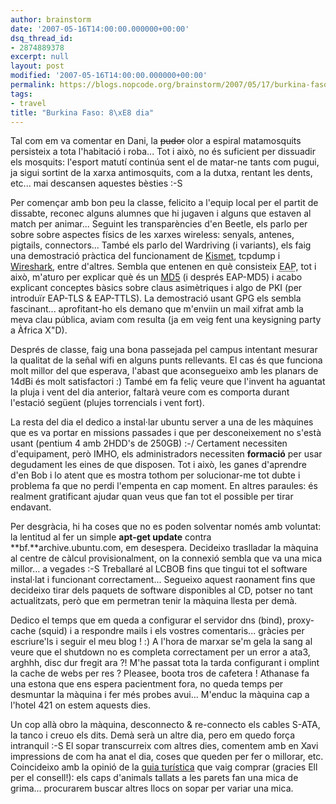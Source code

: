 ```yaml
---
author: brainstorm
date: '2007-05-16T14:00:00.000000+00:00'
dsq_thread_id:
- 2874889378
excerpt: null
layout: post
modified: '2007-05-16T14:00:00.000000+00:00'
permalink: https://blogs.nopcode.org/brainstorm/2007/05/17/burkina-faso-8e-dia/
tags:
- travel
title: "Burkina Faso: 8\xE8 dia"
---
```


Tal com em va comentar en Dani, la <strike>pudor</strike> olor a espiral matamosquits persisteix a tota l'habitació i roba... Tot i això, no és suficient per dissuadir els mosquits: l'esport matutí continúa sent el de matar-ne tants com pugui, ja sigui sortint de la xarxa antimosquits, com a la dutxa, rentant les dents, etc... mai descansen aquestes bèsties :-S

Per començar amb bon peu la classe, felicito a l'equip local per el partit de dissabte, reconec alguns alumnes que hi jugaven i alguns que estaven al match per animar... Seguint les transparències d'en Beetle, els parlo per sobre sobre aspectes físics de les xarxes wireless: senyals, antenes, pigtails, connectors... També els parlo del Wardriving (i variants), els faig una demostració pràctica del funcionament de [Kismet][1], tcpdump i [Wireshark][2], entre d'altres. Sembla que entenen en què consisteix <acronym title='Extensible Authentication Protocol'>EAP</acronym>, tot i això, m'aturo per explicar què és un [MD5][3] (i després EAP-MD5) i acabo explicant conceptes bàsics sobre claus asimètriques i algo de PKI (per introduïr EAP-TLS & EAP-TTLS). La demostració usant GPG els sembla fascinant... aprofitant-ho els demano que m'enviin un mail xifrat amb la meva clau pública, aviam com resulta (ja em veig fent una keysigning party a Àfrica X"D). 

<!--more-->

Després de classe, faig una bona passejada pel campus intentant mesurar la qualitat de la señal wifi en alguns punts rellevants. El cas és que funciona molt millor del que esperava, l'abast que aconsegueixo amb les planars de 14dBi és molt satisfactori :) També em fa feliç veure que l'invent ha aguantat la pluja i vent del dia anterior, faltarà veure com es comporta durant l'estació següent (plujes torrencials i vent fort).

La resta del dia el dedico a instal·lar ubuntu server a una de les màquines que es va portar en missions passades i que per desconeixement no s'està usant (pentium 4 amb 2HDD's de 250GB) :-/ Certament necessiten d'equipament, però IMHO, els administradors necessiten **formació** per usar degudament les eines de que disposen. Tot i això, les ganes d'aprendre d'en Bob i lo atent que es mostra tothom per solucionar-me tot dubte i problema fa que no perdi l'empenta en cap moment. En altres paraules: és realment gratificant ajudar quan veus que fan tot el possible per tirar endavant.

Per desgràcia, hi ha coses que no es poden solventar només amb voluntat: la lentitud al fer un simple **apt-get update** contra **bf.**archive.ubuntu.com, em desespera. Decideixo traslladar la màquina al centre de càlcul provisionalment, on la connexió sembla que va una mica millor... a vegades :-S Treballaré al LCBOB fins que tingui tot el software instal·lat i funcionant correctament... Segueixo aquest raonament fins que decideixo tirar dels paquets de software disponibles al CD, potser no tant actualitzats, però que em permetran tenir la màquina llesta per demà.

Dedico el temps que em queda a configurar el servidor dns (bind), proxy-cache (squid) i a respondre mails i els vostres comentaris... gràcies per escriure'ls i seguir el meu blog ! :) A l'hora de marxar se'm gela la sang al veure que el shutdown no es completa correctament per un error a ata3, arghhh, disc dur fregit ara ?! M'he passat tota la tarda configurant i omplint la cache de webs per res ? Pleasee, boota tros de cafetera ! Athanase fa una estona que ens espera pacientment fora, no queda temps per desmuntar la màquina i fer més probes avui... M'enduc la màquina cap a l'hotel 421 on estem aquests dies.

Un cop allà obro la màquina, desconnecto & re-connecto els cables S-ATA, la tanco i creuo els dits. Demà serà un altre dia, pero em quedo força intranquil :-S El sopar transcurreix com altres dies, comentem amb en Xavi impressions de com ha anat el dia, coses que queden per fer o millorar, etc. Coincideixo amb la opinió de la [guia turística][4] que vaig comprar (gracies Ell per el consell!): els caps d'animals tallats a les parets fan una mica de grima... procurarem buscar altres llocs on sopar per variar una mica.

 [1]: http://www.kismetwireless.net/
 [2]: http://www.wireshark.org/
 [3]: http://en.wikipedia.org/wiki/MD5
 [4]: http://www.amazon.co.uk/Burkina-Faso-Bradt-Travel-Guide/dp/1841621544/ref=pd_bbs_sr_1/026-3581625-5822847?ie=UTF8&s=books&qid=1179423706&sr=8-1